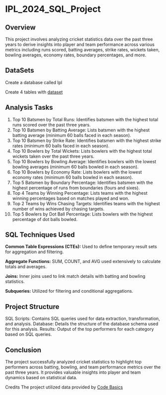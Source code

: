 # IPL_2024_SQL_Project

## Overview


This project involves analyzing cricket statistics data over the past three years to derive insights into player and team performance across various metrics including runs scored, batting averages, strike rates, wickets taken, bowling averages, economy rates, boundary percentages, and more.

## DataSets
Create a database called Ipl


Create 4 tables with [dataset](https://github.com/Tamil-Selvan-R/IPL_2024_SQL_Project/tree/main/DataSet)

## Analysis Tasks


1. Top 10 Batsmen by Total Runs: Identifies batsmen with the highest total runs scored over the past three years.
2. Top 10 Batsmen by Batting Average: Lists batsmen with the highest batting average (minimum 60 balls faced in each season).
3. Top 10 Batsmen by Strike Rate: Identifies batsmen with the highest strike rates (minimum 60 balls faced in each season).
4. Top 10 Bowlers by Total Wickets: Lists bowlers with the highest total wickets taken over the past three years.
5. Top 10 Bowlers by Bowling Average: Identifies bowlers with the lowest bowling averages (minimum 60 balls bowled in each season).
6. Top 10 Bowlers by Economy Rate: Lists bowlers with the lowest economy rates (minimum 60 balls bowled in each season).
7. Top 5 Batsmen by Boundary Percentage: Identifies batsmen with the highest percentage of runs from boundaries (fours and sixes).
8. Top 4 Teams by Winning Percentage: Lists teams with the highest winning percentages based on matches played and won.
9. Top 2 Teams by Wins Chasing Targets: Identifies teams with the highest number of wins achieved by chasing targets.
10. Top 5 Bowlers by Dot Ball Percentage: Lists bowlers with the highest percentage of dot balls bowled.


## SQL Techniques Used

**Common Table Expressions (CTEs):**
  Used to define temporary result sets for aggregation and filtering.

**Aggregate Functions:**
  SUM, COUNT, and AVG used extensively to calculate totals and averages.
  
**Joins:**
  Inner joins used to link match details with batting and bowling statistics.
  
**Subqueries:**
  Utilized for filtering and conditional aggregations.


## Project Structure


SQL Scripts: Contains SQL queries used for data extraction, transformation, and analysis.
Database: Details the structure of the database schema used for this analysis.
Results: Output of the top performers for each category based on SQL queries.


## Conclusion

The project successfully analyzed cricket statistics to highlight top performers across batting, bowling, and team performance metrics over the past three years. It provides valuable insights into player and team dynamics based on statistical data.

Credits
The project utilized data provided by [Code Basics](https://www.youtube.com/@codebasics)

